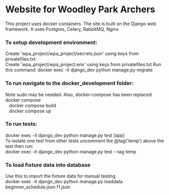 # Website for Woodley Park Archers
This project uses docker containers. The site is built on the Django web framework. 
It uses Postgres, Celery, RabbitMQ, Nginx

### To setup development environment:
Create 'wpa_project/wpa_project/secrets.json' using keys from privatefiles.txt\
Create 'wpa_project/wpa_project.env' using keys from privatefiles.txt
Run this command: docker exec -it django_dev python manage.py migrate

### To run navigate to the docker_development folder: 
Note sudo may be needed. Also, docker-compose has been replaced docker compose\
&nbsp;&nbsp; docker compose build \
&nbsp;&nbsp; docker compose up

### To run tests:
docker exec -it django_dev python manage.py test [app]\
To isolate one test from other tests uncomment the @tag('temp') above the test then run: \
docker exec -it django_dev python manage.py test --tag temp

### To load fixture data into database
Use this to import the fixture data for manual testing.\
docker exec -it django_dev python manage.py loaddata beginner_schedule.json f1.json